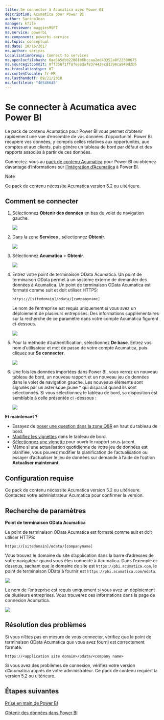 ```yaml
---
title: Se connecter à Acumatica avec Power BI
description: Acumatica pour Power BI
author: SarinaJoan
manager: kfile
ms.reviewer: maggiesMSFT
ms.service: powerbi
ms.component: powerbi-service
ms.topic: conceptual
ms.date: 10/16/2017
ms.author: sarinas
LocalizationGroup: Connect to services
ms.openlocfilehash: 6aa5b5dbb22881b6bccaa2ed43352a8f22308675
ms.sourcegitcommit: 0ff358f1ff87e88daf837443ecd1398ca949d2b6
ms.translationtype: HT
ms.contentlocale: fr-FR
ms.lasthandoff: 09/21/2018
ms.locfileid: "46546645"
---
```

# <a name="connect-to-acumatica-with-power-bi"></a>Se connecter à Acumatica avec Power BI
Le pack de contenu Acumatica pour Power BI vous permet d’obtenir rapidement une vue d’ensemble de vos données d’opportunité. Power BI récupère vos données, y compris celles relatives aux opportunités, aux comptes et aux clients, puis génère un tableau de bord par défaut et des rapports associés à partir de ces données.

Connectez-vous au [pack de contenu Acumatica](https://app.powerbi.com/getdata/services/acumatica) pour Power BI ou obtenez davantage d’informations sur [l’intégration d’Acumatica](https://powerbi.microsoft.com/integrations/acumatica) à Power BI.

>[!NOTE]
>Ce pack de contenu nécessite Acumatica version 5.2 ou ultérieure.

## <a name="how-to-connect"></a>Comment se connecter
1. Sélectionnez **Obtenir des données** en bas du volet de navigation gauche.
   
   ![](media/service-connect-to-acumatica/getdata3.png)
2. Dans la zone **Services** , sélectionnez **Obtenir**.
   
   ![](media/service-connect-to-acumatica/getdata2.png)
3. Sélectionnez **Acumatica** \> **Obtenir**.
   
   ![](media/service-connect-to-acumatica/acumatica.png)
4. Entrez votre point de terminaison OData Acumatica. Un point de terminaison OData permet à un système externe de demander des données à Acumatica. Un point de terminaison OData Acumatica est formaté comme suit et doit utiliser HTTPS:
   
     `https://[sitedomain]/odata/[companyname]`
   
   Le nom de l’entreprise est requis uniquement si vous avez un déploiement de plusieurs entreprises. Des informations supplémentaires sur la recherche de ce paramètre dans votre compte Acumatica figurent ci-dessous.
   
   ![](media/service-connect-to-acumatica/parameters.png)
5. Pour la méthode d’authentification, sélectionnez **De base**. Entrez vos nom d’utilisateur et mot de passe de votre compte Acumatica, puis cliquez sur **Se connecter**.
   
    ![](media/service-connect-to-acumatica/creds2.png)
6. Une fois les données importées dans Power BI, vous verrez un nouveau tableau de bord, un nouveau rapport et un nouveau jeu de données dans le volet de navigation gauche. Les nouveaux éléments sont signalés par un astérisque jaune \* qui disparaît quand ils sont sélectionnés. Si vous sélectionnez le tableau de bord, sa disposition est semblable à celle présentée ci -dessous :
   
    ![](media/service-connect-to-acumatica/dashboard.png)

**Et maintenant ?**

* Essayez de [poser une question dans la zone Q&R](consumer/end-user-q-and-a.md) en haut du tableau de bord.
* [Modifiez les vignettes](service-dashboard-edit-tile.md) dans le tableau de bord.
* [Sélectionnez une vignette](consumer/end-user-tiles.md) pour ouvrir le rapport sous-jacent.
* Même si une actualisation quotidienne de votre jeu de données est planifiée, vous pouvez modifier la planification de l’actualisation ou essayer d’actualiser le jeu de données sur demande à l’aide de l’option **Actualiser maintenant**.

## <a name="system-requirements"></a>Configuration requise
Ce pack de contenu nécessite Acumatica version 5.2 ou ultérieure. Contactez votre administrateur Acumatica pour confirmer la version.

## <a name="finding-parameters"></a>Recherche de paramètres
**Point de terminaison OData Acumatica**

Le point de terminaison OData Acumatica est formaté comme suit et doit utiliser HTTPS:

    https://[sitedomain]/odata/[companyname]

Vous trouvez le domaine du site d’application dans la barre d’adresses de votre navigateur quand vous êtes connecté à Acumatica. Dans l’exemple ci-dessous, sachant que le domaine de site est `https://pbi.acumatica.com`, le point de terminaison OData à fournir est `https://pbi.acumatica.com/odata`.

 ![](media/service-connect-to-acumatica/url.png)

Le nom de l’entreprise est requis uniquement si vous avez un déploiement de plusieurs entreprises. Vous trouverez ces informations dans la page de connexion Acumatica.

![](media/service-connect-to-acumatica/signin2.png)

## <a name="troubleshooting"></a>Résolution des problèmes
Si vous n’êtes pas en mesure de vous connecter, vérifiez que le point de terminaison OData Acumatica que vous avez fourni est correctement formaté.

    https://<application site domain>/odata/<company name>

Si vous avez des problèmes de connexion, vérifiez votre version d’Acumatica auprès de votre administrateur. Ce pack de contenu requiert la version 5.2 ou ultérieure.

## <a name="next-steps"></a>Étapes suivantes
[Prise en main de Power BI](service-get-started.md)

[Obtenir des données dans Power BI](service-get-data.md)

